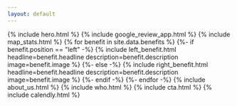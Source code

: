 ```yaml
---
layout: default
---
```


{% include hero.html %}
{% include google_review_app.html %}
{% include map_stats.html %}
{% for benefit in site.data.benefits %}
  {%- if benefit.position == "left" -%}
    {% include left_benefit.html
      headline=benefit.headline
      description=benefit.description
      image=benefit.image %}
  {%- else -%}
    {% include right_benefit.html 
      headline=benefit.headline
      description=benefit.description
      image=benefit.image
    %}
  {%- endif -%}
{%- endfor -%}
{% include about_us.html %}
{% include who.html %}
{% include cta.html %}
{% include calendly.html %}